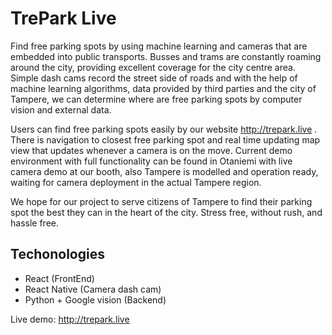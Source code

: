 # TrePark Live


Find free parking spots by using machine learning and cameras that are embedded into public transports. Busses and trams are constantly roaming around the city, providing excellent coverage for the city centre area. Simple dash cams record the street side of roads and with the help of machine learning algorithms, data provided by third parties and the city of Tampere, we can determine where are free parking spots by computer vision and external data.

Users can find free parking spots easily by our website http://trepark.live . There is navigation to closest free parking spot and real time updating map view that updates whenever a camera is on the move. Current demo environment with full functionality can be found in Otaniemi with live camera demo at our booth, also Tampere is modelled and operation ready, waiting for camera deployment in the actual Tampere region.
 
We hope for our project to serve citizens of Tampere to find their parking spot the best they can in the heart of the city. Stress free, without rush, and hassle free.

## Techonologies

- React (FrontEnd)
- React Native (Camera dash cam)
- Python + Google vision (Backend)

Live demo:
http://trepark.live